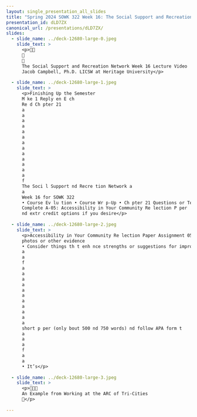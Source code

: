 ```yaml
---
layout: single_presentation_all_slides
title: "Spring 2024 SOWK 322 Week 16: The Social Support and Recreation Network"
presentation_id: dLD7ZX
canonical_url: /presentations/dLD7ZX/
slides:
  - slide_name: ../deck-12680-large-0.jpeg
    slide_text: >
      <p>􁌒􁕀
      􀇀
      🪩
      The Social Support and Recreation Network Week 16 Lecture Video
      Jacob Campbell, Ph.D. LICSW at Heritage University</p>
      
  - slide_name: ../deck-12680-large-1.jpeg
    slide_text: >
      <p>Finishing Up the Semester
      M ke 1 Reply en E ch
      Re d Ch pter 21
      a
      a
      a
      a
      a
      a
      a
      a
      a
      a
      a
      a
      a
      f
      The Soci l Support nd Recre tion Network a
      a
      Week 16 for SOWK 322
      • Course Ev lu tion • Course Wr p-Up • Ch pter 21 Questions or Textbook Feedb ck
      Complete A-05: Accessibility in Your Community Re lection P per
      nd extr credit options if you desire</p>
      
  - slide_name: ../deck-12680-large-2.jpeg
    slide_text: >
      <p>Accessibility in Your Community Re lection Paper Assignment 05 • A re lective p per bout n outing in the community (consider school, grocery store, rest ur nt, etc.). • Notice how ccessible the environment is nd write bout it. • including
      photos or other evidence
      • Consider things th t enh nce strengths or suggestions for improving ccessibility
      a
      a
      f
      a
      a
      a
      a
      a
      a
      a
      a
      a
      a
      a
      short p per (only bout 500 nd 750 words) nd follow APA form t
      a
      a
      a
      f
      a
      a
      • It’s</p>
      
  - slide_name: ../deck-12680-large-3.jpeg
    slide_text: >
      <p>􀇀􁌒􁕀
      An Example from Working at the ARC of Tri-Cities
      🪩</p>
      
---
```

